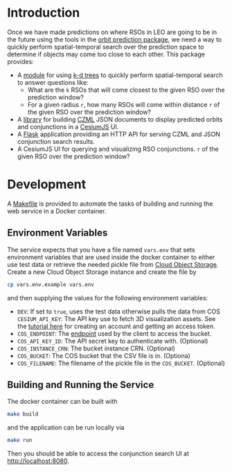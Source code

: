 # Introduction

Once we have made predictions on where RSOs in LEO are going to be in the future using the tools in the [orbit prediction package](../orbit_prediction/README.md), we need a way to quickly perform spatial-temporal search over the prediction space to determine if objects may come too close to each other. This package provides:

-   A [module](conjunction_search/conjunction_search.py) for using [k-d trees](https://en.wikipedia.org/wiki/K-d_tree) to quickly perform spatial-temporal search to answer questions like:
    -   What are the `k` RSOs that will come closest to the given RSO over the prediction window?
    -   For a given radius `r`, how many RSOs will come within distance `r` of the given RSO over the prediction window?
-   A [library](conjunction_search/czml.py) for building [CZML](https://github.com/AnalyticalGraphicsInc/czml-writer/wiki/CZML-Guide) JSON documents to display predicted orbits and conjunctions in a [CesiumJS](https://cesium.com/cesiumjs/) UI.
-   A [Flask](https://flask.palletsprojects.com/en/1.1.x/) application providing an HTTP API for serving CZML and JSON conjunction search results.
-   A CesiumJS UI for querying and visualizing RSO conjunctions. `r` of the given RSO over the prediction window?


# Development

A [Makefile](Makefile) is provided to automate the tasks of building and running the web service in a Docker container.


## Environment Variables

The service expects that you have a file named `vars.env` that sets environment variables that are used inside the docker container to either use test data or retrieve the needed pickle file from [Cloud Object Storage](https://cloud.ibm.com/docs/cloud-object-storage). Create a new Cloud Object Storage instance and create the file by

```sh
cp vars.env.example vars.env
```

and then supplying the values for the following environment variables:

-   `DEV`: If set to `true`, uses the test data otherwise pulls the data from COS
    `CESIUM_API_KEY`: The API key use to fetch 3D visualization assets.  See the [tutorial here](https://cesium.com/docs/tutorials/getting-started/) for creating an account and getting an access token.
-   `COS_ENDPOINT`: The [endpoint](https://cloud.ibm.com/docs/cloud-object-storage?topic=cloud-object-storage-endpoints#endpoints-region) used by the client to access the bucket.
-   `COS_API_KEY_ID`: The API secret key to authenticate with. (Optional)
-   `COS_INSTANCE_CRN`: The bucket instance CRN. (Optional)
-   `COS_BUCKET`: The COS bucket that the CSV file is in. (Optiona)
-   `COS_FILENAME`: The filename of the pickle file in the `COS_BUCKET`. (Optional)


## Building and Running the Service

The docker container can be built with

```sh
make build
```

and the application can be run locally via

```sh
make run
```

Then you should be able to access the conjunction search UI at <http://localhost:8080>.


